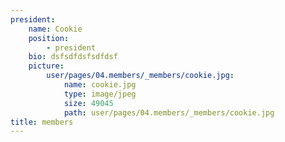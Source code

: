 ```yaml
---
president:
    name: Cookie
    position:
        - president
    bio: dsfsdfdsfsdfdsf
    picture:
        user/pages/04.members/_members/cookie.jpg:
            name: cookie.jpg
            type: image/jpeg
            size: 49045
            path: user/pages/04.members/_members/cookie.jpg
title: members
---
```


